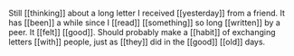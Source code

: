 Still [[thinking]] about a long letter I received [[yesterday]] from a friend. It has [[been]] a while since I [[read]] [[something]] so long [[written]] by a peer. It [[felt]] [[good]]. Should probably make a [[habit]] of exchanging letters [[with]] people, just as [[they]] did in the [[good]] [[old]] days.
